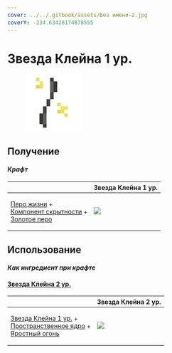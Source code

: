 ```yaml
---
cover: ../../.gitbook/assets/Без имени-2.jpg
coverY: -234.63428174878555
---
```


# Звезда Клейна 1 ур.

<figure><img src="../../.gitbook/assets/klein_star_1_128.png" alt=""><figcaption></figcaption></figure>

## Получение

#### _Крафт_

|                                                                                                                                                        |  Звезда Клейна 1 ур.                          |
| ------------------------------------------------------------------------------------------------------------------------------------------------------ | --------------------------------------------- |
| <p><a href="life_arc.md">Перо жизни</a> +<br><a href="stealthpotion.md">Компонент скрытности</a> +<br><a href="golden_feather.md">Золотое перо</a></p> | ![](../../.gitbook/assets/klein\_star\_1.png) |

## Использование

#### _Как ингредиент при крафте_

#### [Звезда Клейна 2 ур.](klein_star_2.md)

|                                                                                                                                                                    |  Звезда Клейна 2 ур.                          |
| ------------------------------------------------------------------------------------------------------------------------------------------------------------------ | --------------------------------------------- |
| <p><a href="klein_star_1.md">Звезда Клейна 1 ур.</a> +<br><a href="spawner_seeker.md">Пространственное ядро</a> +<br><a href="fury_fire.md">Яростный огонь</a></p> | ![](../../.gitbook/assets/klein\_star\_2.png) |

